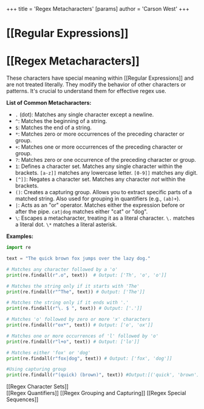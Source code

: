 +++
 title = 'Regex Metacharacters'
[params]
	author = 'Carson West'
+++
# [[Regular Expressions]]
# [[Regex Metacharacters]] 
These characters have special meaning within [[Regular Expressions]] and are not treated literally.  They modify the behavior of other characters or patterns.  It's crucial to understand them for effective regex use.

**List of Common Metacharacters:**

* `.` (dot): Matches any single character except a newline.
* `^`: Matches the beginning of a string.
* ` $ `: Matches the end of a string.
* `*`: Matches zero or more occurrences of the preceding character or group.
* `+`: Matches one or more occurrences of the preceding character or group.
* `?`: Matches zero or one occurrence of the preceding character or group.
* `1`: Defines a character set.  Matches any single character within the brackets.  `[a-z]]` matches any lowercase letter. `[0-9]]` matches any digit.
* `[^]]`:  Negates a character set. Matches any character *not* within the brackets.
* `()`: Creates a capturing group. Allows you to extract specific parts of a matched string.  Also used for grouping in quantifiers (e.g., `(ab)+`).
* `|`: Acts as an "or" operator. Matches either the expression before or after the pipe.  `cat|dog` matches either "cat" or "dog".
* `\`: Escapes a metacharacter, treating it as a literal character.  `\.` matches a literal dot.  `\*` matches a literal asterisk.


**Examples:**

```python
import re

text = "The quick brown fox jumps over the lazy dog."

# Matches any character followed by a 'o'
print(re.findall(r".o", text))  # Output: ['Th', 'o', 'o']]

# Matches the string only if it starts with 'The'
print(re.findall(r"^The", text)) # Output: ['The']]

# Matches the string only if it ends with '.'
print(re.findall(r"\. $ ", text)) # Output: ['.']]

# Matches 'o' followed by zero or more 'x' characters
print(re.findall(r"ox*", text)) # Output: ['o', 'ox']]

# Matches one or more occurrences of 'l' followed by 'o'
print(re.findall(r"l+o", text)) # Output: ['lo']]

# Matches either 'fox' or 'dog'
print(re.findall(r"fox|dog", text)) # Output: ['fox', 'dog']]

#Using capturing group
print(re.findall(r"(quick) (brown)", text)) #Output:[('quick', 'brown')]]

```

[[Regex Character Sets]]  
[[Regex Quantifiers]]
[[Regex Grouping and Capturing]]
[[Regex Special Sequences]]


